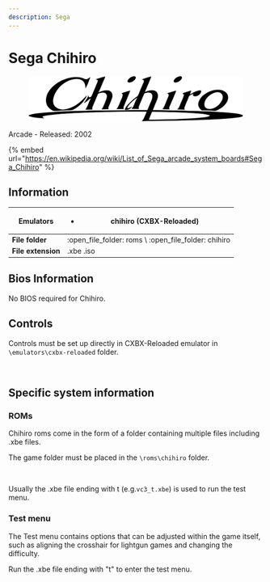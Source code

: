 ```yaml
---
description: Sega
---
```


# Sega Chihiro

<div align="left">

<figure><img src="https://raw.githubusercontent.com/fabricecaruso/es-theme-carbon/52ff37c9e265587d006945a2ba695b5a962b3a3d/art/logos/chihiro.svg" alt=""><figcaption></figcaption></figure>

</div>

Arcade - Released: 2002

{% embed url="https://en.wikipedia.org/wiki/List_of_Sega_arcade_system_boards#Sega_Chihiro" %}

## Information

| **Emulators**      | <ul><li>chihiro (CXBX-Reloaded)</li></ul>                |
| ------------------ | -------------------------------------------------------- |
| **File folder**    | :open\_file\_folder: roms \ :open\_file\_folder: chihiro |
| **File extension** | .xbe .iso                                                |

## Bios Information

No BIOS required for Chihiro.

## Controls

Controls must be set up directly in CXBX-Reloaded emulator in `\emulators\cxbx-reloaded` folder.

<div align="left">

<figure><img src="https://i.imgur.com/W2oGLGE.png" alt=""><figcaption></figcaption></figure>

</div>

## Specific system information

### ROMs

Chihiro roms come in the form of a folder containing multiple files including .xbe files.

The game folder must be placed in the `\roms\chihiro` folder.

<div align="left">

<figure><img src="https://i.imgur.com/K61I22N.png" alt=""><figcaption></figcaption></figure>

</div>

Usually the .xbe file ending with t (e.g.`vc3_t.xbe`) is used to run the test menu.

### Test menu

The Test menu contains options that can be adjusted within the game itself, such as aligning the crosshair for lightgun games and changing the difficulty.&#x20;

Run the .xbe file ending with "t" to enter the test menu.

<div align="left">

<figure><img src="https://i.imgur.com/V1mJQyY.png" alt=""><figcaption></figcaption></figure>

</div>


